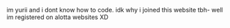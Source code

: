 im yurii 
and i dont know how to code. 
idk why i joined this website tbh-
well im registered on alotta websites XD
